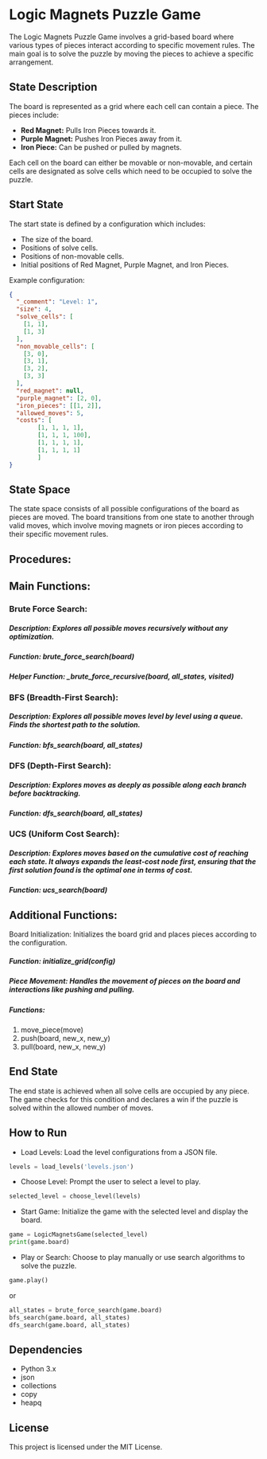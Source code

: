 # Logic Magnets Puzzle Game

The Logic Magnets Puzzle Game involves a grid-based board where various types of pieces interact according to specific movement rules. The main goal is to solve the puzzle by moving the pieces to achieve a specific arrangement.

## State Description

The board is represented as a grid where each cell can contain a piece. The pieces include:

- **Red Magnet:** Pulls Iron Pieces towards it.
- **Purple Magnet:** Pushes Iron Pieces away from it.
- **Iron Piece:** Can be pushed or pulled by magnets.

Each cell on the board can either be movable or non-movable, and certain cells are designated as solve cells which need to be occupied to solve the puzzle.

## Start State

The start state is defined by a configuration which includes:

- The size of the board.
- Positions of solve cells.
- Positions of non-movable cells.
- Initial positions of Red Magnet, Purple Magnet, and Iron Pieces.

Example configuration:

```json
{
  "_comment": "Level: 1",
  "size": 4,
  "solve_cells": [
    [1, 1],
    [1, 3]
  ],
  "non_movable_cells": [
    [3, 0],
    [3, 1],
    [3, 2],
    [3, 3]
  ],
  "red_magnet": null,
  "purple_magnet": [2, 0],
  "iron_pieces": [[1, 2]],
  "allowed_moves": 5,
  "costs": [
        [1, 1, 1, 1],
        [1, 1, 1, 100],
        [1, 1, 1, 1],
        [1, 1, 1, 1]
        ]
}
```

## State Space

The state space consists of all possible configurations of the board as pieces are moved. The board transitions from one state to another through valid moves, which involve moving magnets or iron pieces according to their specific movement rules.

## Procedures:

## Main Functions:

### Brute Force Search:

##### Description: Explores all possible moves recursively without any optimization.

##### Function: brute_force_search(board)

##### Helper Function: \_brute_force_recursive(board, all_states, visited)

### BFS (Breadth-First Search):

##### Description: Explores all possible moves level by level using a queue. Finds the shortest path to the solution.

##### Function: bfs_search(board, all_states)

### DFS (Depth-First Search):

##### Description: Explores moves as deeply as possible along each branch before backtracking.

##### Function: dfs_search(board, all_states)

### UCS (Uniform Cost Search):

##### Description: Explores moves based on the cumulative cost of reaching each state. It always expands the least-cost node first, ensuring that the first solution found is the optimal one in terms of cost.

##### Function: ucs_search(board)

## Additional Functions:

Board Initialization: Initializes the board grid and places pieces according to the configuration.

##### Function: initialize_grid(config)

##### Piece Movement: Handles the movement of pieces on the board and interactions like pushing and pulling.

##### Functions:

1. move_piece(move)
2. push(board, new_x, new_y)
3. pull(board, new_x, new_y)

## End State

The end state is achieved when all solve cells are occupied by any piece. The game checks for this condition and declares a win if the puzzle is solved within the allowed number of moves.

## How to Run

- Load Levels: Load the level configurations from a JSON file.

```Python
levels = load_levels('levels.json')
```

- Choose Level: Prompt the user to select a level to play.

```Python
selected_level = choose_level(levels)
```

- Start Game: Initialize the game with the selected level and display the board.

```Python
game = LogicMagnetsGame(selected_level)
print(game.board)
```

- Play or Search: Choose to play manually or use search algorithms to solve the puzzle.

```Python
game.play()
```

or

```Python
all_states = brute_force_search(game.board)
bfs_search(game.board, all_states)
dfs_search(game.board, all_states)
```

## Dependencies

- Python 3.x
- json
- collections
- copy
- heapq

## License

This project is licensed under the MIT License.
